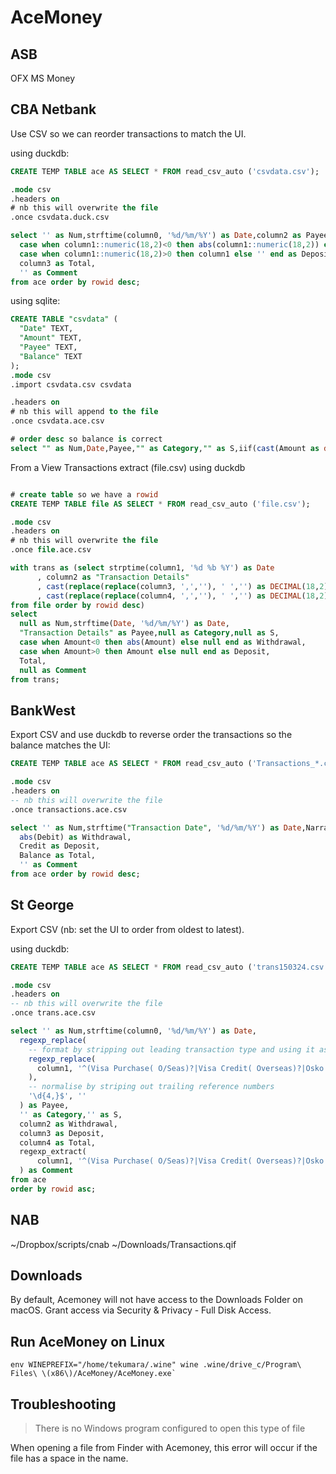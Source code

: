 # AceMoney

## ASB

OFX MS Money

## CBA Netbank

Use CSV so we can reorder transactions to match the UI.

using duckdb:

```sql
CREATE TEMP TABLE ace AS SELECT * FROM read_csv_auto ('csvdata.csv');

.mode csv
.headers on
# nb this will overwrite the file
.once csvdata.duck.csv

select '' as Num,strftime(column0, '%d/%m/%Y') as Date,column2 as Payee,'' as Category,'' as S,
  case when column1::numeric(18,2)<0 then abs(column1::numeric(18,2)) else '' end as Withdrawal,
  case when column1::numeric(18,2)>0 then column1 else '' end as Deposit,
  column3 as Total,
  '' as Comment
from ace order by rowid desc;
```

using sqlite:

```sql
CREATE TABLE "csvdata" (
  "Date" TEXT,
  "Amount" TEXT,
  "Payee" TEXT,
  "Balance" TEXT
);
.mode csv
.import csvdata.csv csvdata

.headers on
# nb this will append to the file
.once csvdata.ace.csv

# order desc so balance is correct
select "" as Num,Date,Payee,"" as Category,"" as S,iif(cast(Amount as decimal)<0,abs(cast(Amount as decimal)),"") as Withdrawal,iif(cast(Amount as decimal)>0,Amount,"") as Deposit,Balance as Total,"" as Comment from csvdata order by rowid desc;
```

From a View Transactions extract (file.csv) using duckdb

```sql

# create table so we have a rowid
CREATE TEMP TABLE file AS SELECT * FROM read_csv_auto ('file.csv');

.mode csv
.headers on
# nb this will overwrite the file
.once file.ace.csv

with trans as (select strptime(column1, '%d %b %Y') as Date
      , column2 as "Transaction Details"
      , cast(replace(replace(column3, ',',''), ' ','') as DECIMAL(18,2)) as Amount
      , cast(replace(replace(column4, ',',''), ' ','') as DECIMAL(18,2)) as Total
from file order by rowid desc)
select
  null as Num,strftime(Date, '%d/%m/%Y') as Date,
  "Transaction Details" as Payee,null as Category,null as S,
  case when Amount<0 then abs(Amount) else null end as Withdrawal,
  case when Amount>0 then Amount else null end as Deposit,
  Total,
  null as Comment
from trans;
```

## BankWest

Export CSV and use duckdb to reverse order the transactions so the balance matches the UI:

```sql
CREATE TEMP TABLE ace AS SELECT * FROM read_csv_auto ('Transactions_*.csv');

.mode csv
.headers on
-- nb this will overwrite the file
.once transactions.ace.csv

select '' as Num,strftime("Transaction Date", '%d/%m/%Y') as Date,Narration as Payee,'' as Category,'' as S,
  abs(Debit) as Withdrawal,
  Credit as Deposit,
  Balance as Total,
  '' as Comment
from ace order by rowid desc;
```

## St George

Export CSV (nb: set the UI to order from oldest to latest).

using duckdb:

```sql
CREATE TEMP TABLE ace AS SELECT * FROM read_csv_auto ('trans150324.csv');

.mode csv
.headers on
-- nb this will overwrite the file
.once trans.ace.csv 

select '' as Num,strftime(column0, '%d/%m/%Y') as Date,
  regexp_replace(
    -- format by stripping out leading transaction type and using it as a comment bellow
    regexp_replace(
      column1, '^(Visa Purchase( O/Seas)?|Visa Credit( Overseas)?|Osko Withdrawal|Osko Deposit|Sct Deposit|Eftpos Debit|Eftpos Credit|Tfr Wdl BPAY Internet|Atm Withdrawal( -Wbc)?)\s+\S+\s',''
    ),
    -- normalise by striping out trailing reference numbers
    '\d{4,}$', ''
  ) as Payee,
  '' as Category,'' as S,
  column2 as Withdrawal,
  column3 as Deposit,
  column4 as Total,
  regexp_extract(
      column1, '^(Visa Purchase( O/Seas)?|Visa Credit( Overseas)?|Osko Withdrawal|Osko Deposit|Sct Deposit|Eftpos Debit|Eftpos Credit|Tfr Wdl BPAY Internet|Atm Withdrawal( -Wbc)?)'
  ) as Comment
from ace
order by rowid asc;
```

## NAB

~/Dropbox/scripts/cnab ~/Downloads/Transactions.qif

## Downloads

By default, Acemoney will not have access to the Downloads Folder on macOS. Grant access via Security & Privacy - Full Disk Access.

## Run AceMoney on Linux

```
env WINEPREFIX="/home/tekumara/.wine" wine .wine/drive_c/Program\ Files\ \(x86\)/AceMoney/AceMoney.exe`
```

## Troubleshooting

> There is no Windows program configured to open this type of file

When opening a file from Finder with Acemoney, this error will occur if the file has a space in the name.
